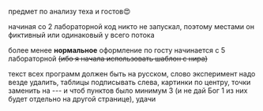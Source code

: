 предмет по анализу теха и гостов😍

начиная со 2 лабораторной код никто не запускал, поэтому местами он фиктивный или одинаковый у всего потока

более менее <b>нормальное</b> оформление по госту начинается с 5 лабораторной <del>(ибо я начала использовать шаблон с нира)</del>

текст всех программ должен быть на русском, слово эксперимент надо везде удалить, таблицы подписывать слева, картинки по центру, точки заменить на --- и чтоб пунктов было минимум 3 (и не дай Бог 1 из них будет отдельно на другой странице), удачи 
